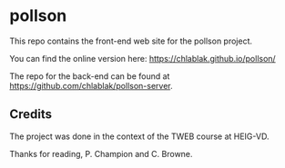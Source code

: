 # pollson

This repo contains the front-end web site for the pollson project.

You can find the online version here: https://chlablak.github.io/pollson/

The repo for the back-end can be found at https://github.com/chlablak/pollson-server.

## Credits

The project was done in the context of the TWEB course at HEIG-VD.

Thanks for reading, P. Champion and C. Browne.
